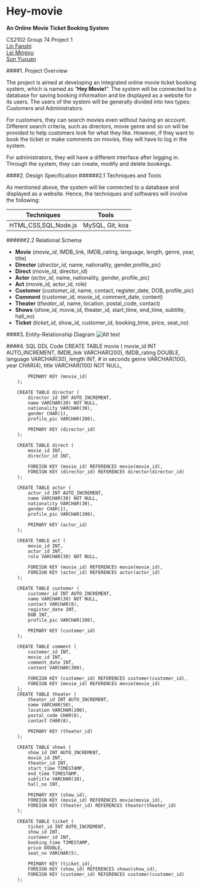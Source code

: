 Hey-movie
=========
**An Online Movie Ticket Booking System**

CS2102 Group 74 Project 1  
[Lin Fanshi](https://github.com/fanshicomic)  
[Lei Mingyu](https://github.com/lozy219)  
[Sun Yuxuan](https://github.com/VIN-S)  


####1. Project Overview

The project is aimed at developing an integrated online movie ticket booking system, which is named as “**Hey Movie!**”. The system will be connected to a database for saving booking information and be displayed as a website for its users. The users of the system will be generally divided into two types: Customers and Administrators.

For customers, they can search movies even without having an account. Different search criteria, such as directors, movie genre and so on will be provided to help customers look for what they like. However, if they want to book the ticket or make comments on movies, they will have to log in the system. 

For administrators, they will have a different interface after logging in. Through the system, they can create, modify and delete bookings.


####2. Design Specification
######2.1 Techniques and Tools 

As mentioned above, the system will be connected to a database and displayed as a website. Hence, the techniques and softwares will involve the following:

Techniques           | Tools           | 
-------------------- | --------------- | 
HTML,CSS,SQL,Node.js | MySQL, Git, koa |

######2.2 Relational Schema

* **Movie** (*movie_id*, IMDB_link, IMDB_rating, language, length, genre, year, title)
* **Director** (*director_id*, name, nationality, gender,profile_pic)
* **Direct** (movie_id, director_id)
* **Actor** (*actor_id*, name, nationality, gender, profile_pic)
* **Act** (movie_id, actor_id, role)
* **Customer** (*customer_id*, name, contact, register_date, DOB, profile_pic)
* **Comment** (customer_id, movie_id, comment_date, content)
* **Theater** (*theater_id*, name, location, postal_code, contact)
* **Shows** (*show_id*, movie_id, theater_id, start_time, end_time, subtitle, hall_no)
* **Ticket** (*ticket_id*, show_id, customer_id, booking_time, price, seat_no)



####3. Entity-Relationship Diagram
![Alt text](http://oi59.tinypic.com/167p954.jpg "ER diagram")



####4. SQL DDL Code
      CREATE TABLE movie (
			movie_id INT AUTO_INCREMENT, 
			IMDB_link VARCHAR(200),
			IMDB_rating DOUBLE,
			language VARCHAR(30),
			length INT, # in seconds
			genre VARCHAR(100),
			year CHAR(4),
			title VARCHAR(100) NOT NULL,

			PRIMARY KEY (movie_id)
		);

		CREATE TABLE director (
			director_id INT AUTO_INCREMENT,
			name VARCHAR(30) NOT NULL,
			nationality VARCHAR(30),
			gender CHAR(1),
			profile_pic VARCHAR(200),

			PRIMARY KEY (director_id)
		);

		CREATE TABLE direct (
			movie_id INT,
			director_id INT,

			FOREIGN KEY (movie_id) REFERENCES movie(movie_id),
			FOREIGN KEY (director_id) REFERENCES director(director_id)
		);

		CREATE TABLE actor (
			actor_id INT AUTO_INCREMENT,
			name VARCHAR(30) NOT NULL,
			nationality VARCHAR(30),
			gender CHAR(1),
			profile_pic VARCHAR(200),

			PRIMARY KEY (actor_id)
		);

		CREATE TABLE act (
			movie_id INT,
			actor_id INT,
			role VARCHAR(30) NOT NULL,

			FOREIGN KEY (movie_id) REFERENCES movie(movie_id),
			FOREIGN KEY (actor_id) REFERENCES actor(actor_id)
		);

		CREATE TABLE customer (
			customer_id INT AUTO_INCREMENT,
			name VARCHAR(30) NOT NULL,
			contact VARCHAR(8),
			register_date INT,
			DOB INT,
			profile_pic VARCHAR(200),

			PRIMARY KEY (customer_id)
		); 

		CREATE TABLE comment (
			customer_id INT,
			movie_id INT,
			comment_date INT,
			content VARCHAR(300),

			FOREIGN KEY (customer_id) REFERENCES customer(customer_id),
			FOREIGN KEY (movie_id) REFERENCES movie(movie_id)
		);
		CREATE TABLE theater (
			theater_id INT AUTO_INCREMENT,
			name VARCHAR(50),
			location VARCHAR(200),
			postal_code CHAR(6),
			contact CHAR(8),

			PRIMARY KEY (theater_id)
		);

		CREATE TABLE shows (
			show_id INT AUTO_INCREMENT,
			movie_id INT,
			theater_id INT,
			start_time TIMESTAMP,
			end_time TIMESTAMP,
			subtitle VARCHAR(30),
			hall_no INT,

			PRIMARY KEY (show_id),
			FOREIGN KEY (movie_id) REFERENCES movie(movie_id),
			FOREIGN KEY (theater_id) REFERENCES theater(theater_id)
		);

		CREATE TABLE ticket (
			ticket_id INT AUTO_INCREMENT,
			show_id INT,
			customer_id INT,
			booking_time TIMESTAMP,
			price DOUBLE,
			seat_no VARCHAR(5),

			PRIMARY KEY (ticket_id),
			FOREIGN KEY (show_id) REFERENCES shows(show_id),
			FOREIGN KEY (customer_id) REFERENCES customer(customer_id)
		);
